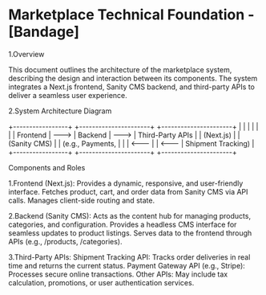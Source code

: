 # Marketplace Technical Foundation - [Bandage]

 1.Overview

 This document outlines the architecture of the marketplace system,
 describing the design and interaction between its components.
 The system integrates a Next.js frontend, Sanity CMS backend,
 and third-party APIs to deliver a seamless user experience.

 2.System Architecture Diagram

 +-----------------+      +----------------------+      +----------------------+
 |                 |      |                      |      |                      |
 |    Frontend     | ---> |       Backend        | ---> |    Third-Party APIs  |
 |  (Next.js)      |      |     (Sanity CMS)     |      |    (e.g., Payments,  |
 |                 | <--- |                      | <--- |   Shipment Tracking) |
 +-----------------+      +----------------------+      +----------------------+

 Components and Roles

 1.Frontend (Next.js):
 Provides a dynamic, responsive, and user-friendly interface.
 Fetches product, cart, and order data from Sanity CMS via API calls.
 Manages client-side routing and state.

 2.Backend (Sanity CMS):
 Acts as the content hub for managing products, categories, and configuration.
 Provides a headless CMS interface for seamless updates to product listings.
 Serves data to the frontend through APIs (e.g., /products, /categories).

 3.Third-Party APIs:
 Shipment Tracking API: Tracks order deliveries in real time and returns the current status.
 Payment Gateway API (e.g., Stripe): Processes secure online transactions.
 Other APIs: May include tax calculation, promotions, or user authentication services.